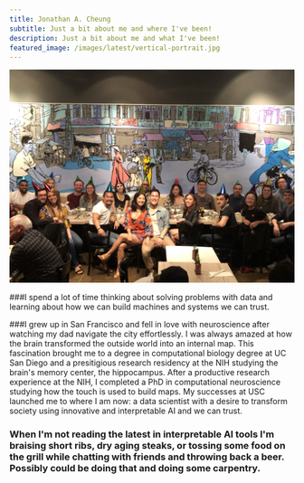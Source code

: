 ```yaml
---
title: Jonathan A. Cheung
subtitle: Just a bit about me and where I've been!
description: Just a bit about me and what I've been!
featured_image: /images/latest/vertical-portrait.jpg
---
```


![](/images/latest/birthday-2019.jpg)

###I spend a lot of time thinking about solving problems with data and learning about how we can build machines and systems we can trust. 

###I grew up in San Francisco and fell in love with neuroscience after watching my dad navigate the city effortlessly. I was always amazed at how the brain transformed the outside world into an internal map. This fascination brought me to a degree in computational biology degree at UC San Diego and a presitigious research residency at the NIH studying the brain's memory center, the hippocampus. After a productive research experience at the NIH, I completed a PhD in computational neuroscience studying how the touch is used to build maps. My successes at USC launched me to where I am now: a data scientist with a desire to transform society using innovative and interpretable AI and we can trust.

### When I'm not reading the latest in interpretable AI tools I'm braising short ribs, dry aging steaks, or tossing some food on the grill while chatting with friends and throwing back a beer. Possibly could be doing that and doing some carpentry. 
